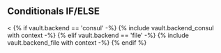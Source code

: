 ## Conditionals IF/ELSE
< {% if vault.backend == 'consul' -%}
  {% include vault.backend_consul with context -%}
{% elif vault.backend == 'file' -%}
  {% include vault.backend_file with context -%}
{% endif %}
>
